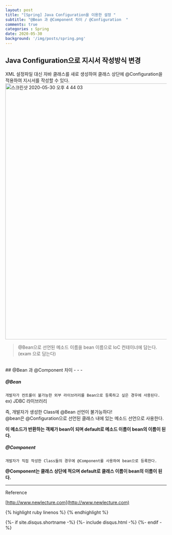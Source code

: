 ```yaml
---
layout: post
title: "[Spring] Java Configuration을 이용한 설정 "
subtitle: "@Bean 과 @Component 차이 / @Configuration  "
comments: true
categories : Spring
date: 2020-05-30
background: '/img/posts/spring.png'
---
```


## Java Configuration으로 지시서 작성방식 변경  

XML 설정파일 대신 자바 클래스를 새로 생성하여 클래스 상단에 @Configuration을 적용하여 지시서를 
작성할 수 있다.  
<img width="800" alt="스크린샷 2020-05-30 오후 4 44 03" src="https://user-images.githubusercontent.com/26623547/83322700-d3c53e00-a294-11ea-969c-b00f85c074d2.png">   
> @Bean으로 선언된 메소드 이름을 bean 이름으로 IoC 컨테이너에 담는다. (exam 으로 담는다)   

<br>
## @Bean 과 @Component 차이 
- - -

##### @Bean  

`개발자가 컨트롤이 불가능한 외부 라이브러리를 Bean으로 등록하고 싶은 경우에 사용된다.`   
ex) JDBC 라이브러리   

즉, 개발자가 생성한 Class에 @Bean 선언이 불가능하다!   
@bean은 @Configuration으로 선언된 클래스 내에 있는 메소드 선언으로 사용한다.      

**이 메소드가 반환하는 객체가 bean이 되며 default로 메소드 이름이 bean의 이름이 된다.**   

##### @Component   

`개발자가 직접 작성한 Class들의 경우에 @Component를 사용하여 bean으로 등록한다.`      

**@Component는 클래스 상단에 적으며 default로 클래스 이름이 bean의 이름이 된다.**  

---

Reference   

[http://www.newlecture.com](http://www.newlecture.com)   


{% highlight ruby linenos %}
{% endhighlight %}

{%- if site.disqus.shortname -%}
    {%- include disqus.html -%}
{%- endif -%}


